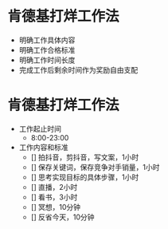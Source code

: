 # 肯德基打烊工作法

 - 明确工作具体内容
 - 明确工作合格标准
 - 明确工作时间长度
 - 完成工作后剩余时间作为奖励自由支配

# 肯德基打烊工作法

- 工作起止时间
  - 8:00-23:00
- 工作内容和标准
  - [] 拍抖音，剪抖音，写文案，1小时
  - [] 保存关键词，保存竞争对手销量，1小时
  - [] 思考实现目标的具体步骤，1小时
  - [] 直播，2小时
  - [] 看书，3小时
  - [] 冥想，10分钟
  - [] 反省今天，10分钟

